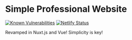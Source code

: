 # Simple Professional Website

[![Known Vulnerabilities](https://snyk.io/test/github/mbround18/showcase-yourself/badge.svg?targetFile=package.json)](https://snyk.io/test/github/mbround18/showcase-yourself?targetFile=package.json)
[![Netlify Status](https://api.netlify.com/api/v1/badges/ca22d859-17fc-4007-9250-74881b51811b/deploy-status)](https://app.netlify.com/sites/silly-edison-e92c70/deploys)

Revamped in Nuxt.js and Vue! Simplicity is key!
